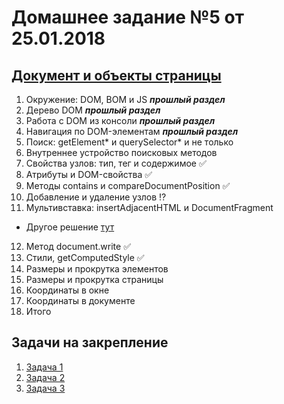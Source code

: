 # Домашнее задание №5 от 25.01.2018

## [Документ и объекты страницы](https://learn.javascript.ru/document)
1. Окружение: DOM, BOM и JS ***прошлый раздел***
2. Дерево DOM ***прошлый раздел***
3. Работа с DOM из консоли ***прошлый раздел***
4. Навигация по DOM-элементам ***прошлый раздел***
5. Поиск: getElement* и querySelector* и не только
6. Внутреннее устройство поисковых методов
7. Свойства узлов: тип, тег и содержимое ✅
8. Атрибуты и DOM-свойства ✅
9. Методы contains и compareDocumentPosition ✅
10. Добавление и удаление узлов :interrobang:
11. Мультивставка: insertAdjacentHTML и DocumentFragment
* Другое решение [тут](https://plnkr.co/edit/05PO2EamCr08CiJENKsw?p=info)
12. Метод document.write ✅
13. Стили, getComputedStyle ✅
14. Размеры и прокрутка элементов
15. Размеры и прокрутка страницы
16. Координаты в окне
17. Координаты в документе
18. Итого

## Задачи на закрепление
1. [Задача 1](https://next.plnkr.co/edit/agb9zoflDWruXKuc)
2. [Задача 2](https://learn.javascript.ru/task/create-object-tree)
3. [Задача 3](https://next.plnkr.co/edit/9OLNtgmui1dLNigO)
